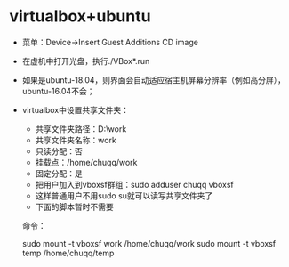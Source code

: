 # virtualbox+ubuntu

* 菜单：Device->Insert Guest Additions CD image
* 在虚机中打开光盘，执行./VBox\*.run
* 如果是ubuntu-18.04，则界面会自动适应宿主机屏幕分辨率（例如高分屏），ubuntu-16.04不会；
* virtualbox中设置共享文件夹：
    * 共享文件夹路径：D:\work
    * 共享文件夹名称：work
    * 只读分配：否
    * 挂载点：/home/chuqq/work
    * 固定分配：是
    * 把用户加入到vboxsf群组：sudo adduser chuqq vboxsf
    * 这样普通用户不用sudo su就可以读写共享文件夹了
    * 下面的脚本暂时不需要

    命令：

    sudo mount -t vboxsf work /home/chuqq/work
    sudo mount -t vboxsf temp /home/chuqq/temp
